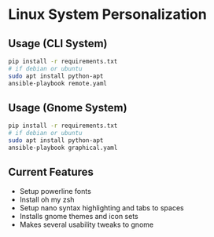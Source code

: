 # Linux System Personalization


## Usage (CLI System)
```bash
pip install -r requirements.txt
# if debian or ubuntu
sudo apt install python-apt
ansible-playbook remote.yaml
```

## Usage (Gnome System)
```bash
pip install -r requirements.txt
# if debian or ubuntu
sudo apt install python-apt
ansible-playbook graphical.yaml
```

## Current Features
- Setup powerline fonts
- Install oh my zsh
- Setup nano syntax highlighting and tabs to spaces
- Installs gnome themes and icon sets
- Makes several usability tweaks to gnome
